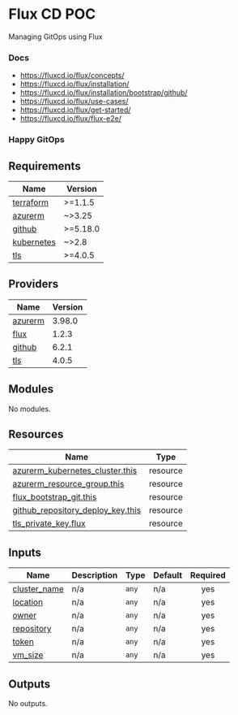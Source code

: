 # Flux CD POC

Managing GitOps using Flux

### Docs
- https://fluxcd.io/flux/concepts/
- https://fluxcd.io/flux/installation/
- https://fluxcd.io/flux/installation/bootstrap/github/
- https://fluxcd.io/flux/use-cases/
- https://fluxcd.io/flux/get-started/
- https://fluxcd.io/flux/flux-e2e/

### Happy GitOps

<!-- BEGIN_TF_DOCS -->

## Requirements

| Name                                                                        | Version  |
| --------------------------------------------------------------------------- | -------- |
| <a name="requirement_terraform"></a> [terraform](#requirement_terraform)    | >=1.1.5  |
| <a name="requirement_azurerm"></a> [azurerm](#requirement_azurerm)          | ~>3.25   |
| <a name="requirement_github"></a> [github](#requirement_github)             | >=5.18.0 |
| <a name="requirement_kubernetes"></a> [kubernetes](#requirement_kubernetes) | ~>2.8    |
| <a name="requirement_tls"></a> [tls](#requirement_tls)                      | >=4.0.5  |

## Providers

| Name                                                         | Version |
| ------------------------------------------------------------ | ------- |
| <a name="provider_azurerm"></a> [azurerm](#provider_azurerm) | 3.98.0  |
| <a name="provider_flux"></a> [flux](#provider_flux)          | 1.2.3   |
| <a name="provider_github"></a> [github](#provider_github)    | 6.2.1   |
| <a name="provider_tls"></a> [tls](#provider_tls)             | 4.0.5   |

## Modules

No modules.

## Resources

| Name                                                                                                                                         | Type     |
| -------------------------------------------------------------------------------------------------------------------------------------------- | -------- |
| [azurerm_kubernetes_cluster.this](https://registry.terraform.io/providers/hashicorp/azurerm/latest/docs/resources/kubernetes_cluster)        | resource |
| [azurerm_resource_group.this](https://registry.terraform.io/providers/hashicorp/azurerm/latest/docs/resources/resource_group)                | resource |
| [flux_bootstrap_git.this](https://registry.terraform.io/providers/fluxcd/flux/latest/docs/resources/bootstrap_git)                           | resource |
| [github_repository_deploy_key.this](https://registry.terraform.io/providers/integrations/github/latest/docs/resources/repository_deploy_key) | resource |
| [tls_private_key.flux](https://registry.terraform.io/providers/hashicorp/tls/latest/docs/resources/private_key)                              | resource |

## Inputs

| Name                                                                  | Description | Type  | Default | Required |
| --------------------------------------------------------------------- | ----------- | ----- | ------- | :------: |
| <a name="input_cluster_name"></a> [cluster_name](#input_cluster_name) | n/a         | `any` | n/a     |   yes    |
| <a name="input_location"></a> [location](#input_location)             | n/a         | `any` | n/a     |   yes    |
| <a name="input_owner"></a> [owner](#input_owner)                      | n/a         | `any` | n/a     |   yes    |
| <a name="input_repository"></a> [repository](#input_repository)       | n/a         | `any` | n/a     |   yes    |
| <a name="input_token"></a> [token](#input_token)                      | n/a         | `any` | n/a     |   yes    |
| <a name="input_vm_size"></a> [vm_size](#input_vm_size)                | n/a         | `any` | n/a     |   yes    |

## Outputs

No outputs.

<!-- END_TF_DOCS -->
